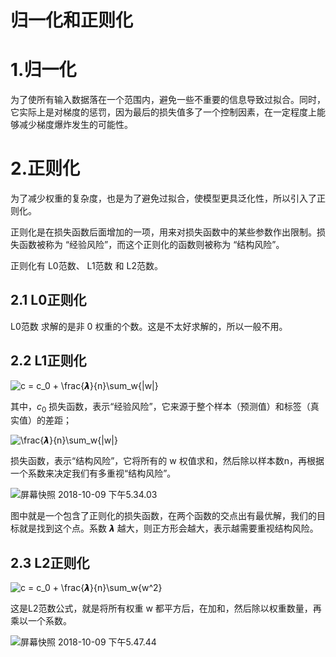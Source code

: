 # 归一化和正则化

# 1.归一化

为了使所有输入数据落在一个范围内，避免一些不重要的信息导致过拟合。同时，它实际上是对梯度的惩罚，因为最后的损失值多了一个控制因素，在一定程度上能够减少梯度爆炸发生的可能性。


# 2.正则化

为了减少权重的复杂度，也是为了避免过拟合，使模型更具泛化性，所以引入了正则化。
  
正则化是在损失函数后面增加的一项，用来对损失函数中的某些参数作出限制。损失函数被称为 “经验风险”，而这个正则化的函数则被称为 “结构风险”。  

正则化有 L0范数、 L1范数 和 L2范数。

## 2.1 L0正则化

L0范数 求解的是非 0 权重的个数。这是不太好求解的，所以一般不用。

## 2.2 L1正则化

  
![$c = c_0 + \frac{𝞴}{n}\sum_w{|w|}$](http://ogemdlrap.bkt.clouddn.com/%E5%B1%8F%E5%B9%95%E5%BF%AB%E7%85%A7%202018-10-09%20%E4%B8%8B%E5%8D%885.21.48.png)



其中，$c_0$ 损失函数，表示“经验风险”，它来源于整个样本（预测值）和标签（真实值）的差距；

  
  ![$\frac{𝞴}{n}\sum_w{|w|}$](http://ogemdlrap.bkt.clouddn.com/%E5%B1%8F%E5%B9%95%E5%BF%AB%E7%85%A7%202018-10-09%20%E4%B8%8B%E5%8D%885.22.03.png)

损失函数，表示“结构风险”，它将所有的 w 权值求和，然后除以样本数n，再根据一个系数来决定我们有多重视“结构风险”。

![屏幕快照 2018-10-09 下午5.34.03](http://ogemdlrap.bkt.clouddn.com/%E5%B1%8F%E5%B9%95%E5%BF%AB%E7%85%A7%202018-10-09%20%E4%B8%8B%E5%8D%885.34.03.png)

图中就是一个包含了正则化的损失函数，在两个函数的交点出有最优解，我们的目标就是找到这个点。系数 𝞴 越大，则正方形会越大，表示越需要重视结构风险。 


## 2.3 L2正则化

![$c = c_0 + \frac{𝞴}{n}\sum_w{w^2}$](http://ogemdlrap.bkt.clouddn.com/%E5%B1%8F%E5%B9%95%E5%BF%AB%E7%85%A7%202018-10-09%20%E4%B8%8B%E5%8D%885.44.07.png)

这是L2范数公式，就是将所有权重 w 都平方后，在加和，然后除以权重数量，再乘以一个系数。  

![屏幕快照 2018-10-09 下午5.47.44](http://ogemdlrap.bkt.clouddn.com/%E5%B1%8F%E5%B9%95%E5%BF%AB%E7%85%A7%202018-10-09%20%E4%B8%8B%E5%8D%885.47.44.png)

